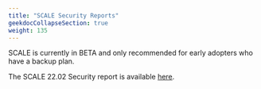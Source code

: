 ```yaml
---
title: "SCALE Security Reports"
geekdocCollapseSection: true
weight: 135
---
```


SCALE is currently in BETA and only recommended for early adopters who have a backup plan.

The SCALE 22.02 Security report is available [here](https://security.truenas.com/products/truenas-scale-22.02/).
